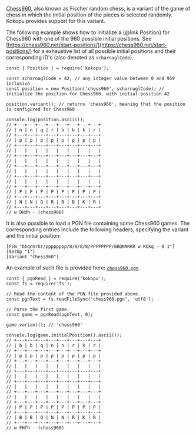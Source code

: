 [Chess960](https://en.wikipedia.org/wiki/Chess960), also known as Fischer random chess, is a variant of the game of chess
in which the initial position of the pieces is selected randomly. Kokopu provides support for this variant.

The following example shows how to initialize a {@link Position} for Chess960 with one of the 960 possible initial positions.
See [https://chess960.net/start-positions/](https://chess960.net/start-positions/) for a exhaustive list of all possible initial positions
and their corresponding ID's (also denoted as `scharnaglCode`).

```
const { Position } = require('kokopu');

const scharnaglCode = 42; // any integer value between 0 and 959 inclusive
const position = new Position('chess960', scharnaglCode); // initialize the position for Chess960, with initial position 42

position.variant(); // returns 'chess960', meaning that the position is configured for Chess960

console.log(position.ascii());
// +---+---+---+---+---+---+---+---+
// | n | n | q | r | b | b | k | r |
// +---+---+---+---+---+---+---+---+
// | p | p | p | p | p | p | p | p |
// +---+---+---+---+---+---+---+---+
// |   |   |   |   |   |   |   |   |
// +---+---+---+---+---+---+---+---+
// |   |   |   |   |   |   |   |   |
// +---+---+---+---+---+---+---+---+
// |   |   |   |   |   |   |   |   |
// +---+---+---+---+---+---+---+---+
// |   |   |   |   |   |   |   |   |
// +---+---+---+---+---+---+---+---+
// | P | P | P | P | P | P | P | P |
// +---+---+---+---+---+---+---+---+
// | N | N | Q | R | B | B | K | R |
// +---+---+---+---+---+---+---+---+
// w DHdh - (chess960)
```

It is also possible to load a PGN file containing some Chess960 games. The corresponding entries include the following headers,
specifying the variant and the initial position:

```
[FEN "bbqnnrkr/pppppppp/8/8/8/8/PPPPPPPP/BBQNNRKR w KQkq - 0 1"]
[SetUp "1"]
[Variant "Chess960"]
```

An example of such file is provided here: [`chess960.pgn`](media://chess960.pgn).

```
const { pgnRead } = require('kokopu');
const fs = require('fs');

// Read the content of the PGN file provided above.
const pgnText = fs.readFileSync('chess960.pgn', 'utf8');

// Parse the first game.
const game = pgnRead(pgnText, 0);

game.variant(); // 'chess960'

console.log(game.initialPosition().ascii());
// +---+---+---+---+---+---+---+---+
// | b | b | q | n | n | r | k | r |
// +---+---+---+---+---+---+---+---+
// | p | p | p | p | p | p | p | p |
// +---+---+---+---+---+---+---+---+
// |   |   |   |   |   |   |   |   |
// +---+---+---+---+---+---+---+---+
// |   |   |   |   |   |   |   |   |
// +---+---+---+---+---+---+---+---+
// |   |   |   |   |   |   |   |   |
// +---+---+---+---+---+---+---+---+
// |   |   |   |   |   |   |   |   |
// +---+---+---+---+---+---+---+---+
// | P | P | P | P | P | P | P | P |
// +---+---+---+---+---+---+---+---+
// | B | B | Q | N | N | R | K | R |
// +---+---+---+---+---+---+---+---+
// w FHfh - (chess960)
```
